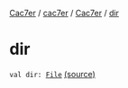 [Cac7er](../../index.md) / [cac7er](../index.md) / [Cac7er](index.md) / [dir](./dir.md)

# dir

`val dir: `[`File`](http://docs.oracle.com/javase/6/docs/api/java/io/File.html) [(source)](http://2wiqua.wcaokaze.com/gitbucket/wcaokaze/Cac7er/blob/master/src/main/java/cac7er/Cac7er.kt#L53)